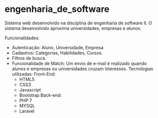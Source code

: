 # engenharia_de_software
Sistema web desenvolvido na disciplina de engenharia de software II.
O sistema desenvolvido aproxima universidades, empresas e alunos.

Funcionalidades:
  - Autenticação: Aluno, Universidade, Empresa
  - Cadastros: Categorias, Habilidades, Cursos.
  - Filtros de busca.
  - Funcionalidade de Match: Um envio de e-mail é realizado quando alunos e empresas ou universidades cruzam interesses.
Tecnologias utilizadas:
  Front-End:
    - HTML5
    - CSS3
    - Javascript
    - Bootstrap
   Back-end:
    - PHP 7
    - MYSQL
    - Laravel

